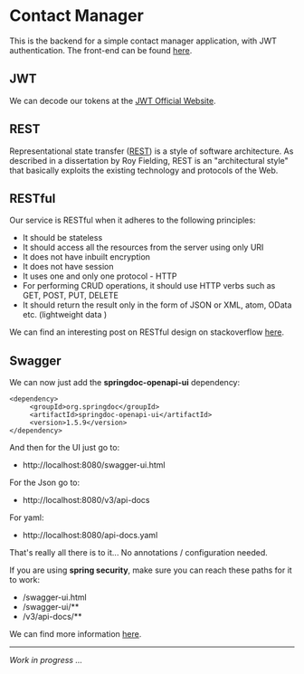 # Contact Manager

This is the backend for a simple contact manager application, with JWT authentication. The front-end can be
found [here](https://github.com/H3AR7B3A7/EarlyAngularProjects/tree/master/contacts).

## JWT

We can decode our tokens at the [JWT Official Website](https://jwt.io/).

## REST

Representational state transfer ([REST](https://en.wikipedia.org/wiki/Representational_state_transfer)) is a style of
software architecture. As described in a dissertation by Roy Fielding, REST is an "architectural style" that basically
exploits the existing technology and protocols of the Web.

## RESTful

Our service is RESTful when it adheres to the following principles:

- It should be stateless
- It should access all the resources from the server using only URI
- It does not have inbuilt encryption
- It does not have session
- It uses one and only one protocol - HTTP
- For performing CRUD operations, it should use HTTP verbs such as GET, POST, PUT, DELETE
- It should return the result only in the form of JSON or XML, atom, OData etc. (lightweight data )

We can find an interesting post on RESTful design on stackoverflow
[here](https://stackoverflow.com/questions/21863326/delete-multiple-records-using-rest).

## Swagger

We can now just add the **springdoc-openapi-ui** dependency:

```
<dependency>
     <groupId>org.springdoc</groupId>
     <artifactId>springdoc-openapi-ui</artifactId>
     <version>1.5.9</version>
</dependency>
```

And then for the UI just go to:

- http://localhost:8080/swagger-ui.html

For the Json go to:

- http://localhost:8080/v3/api-docs

For yaml:

- http://localhost:8080/api-docs.yaml

That's really all there is to it... No annotations / configuration needed.

If you are using **spring security**, make sure you can reach these paths for it to work:

- /swagger-ui.html
- /swagger-ui/**
- /v3/api-docs/**

We can find more information [here](https://www.baeldung.com/spring-rest-openapi-documentation).

---
*Work in progress ...*